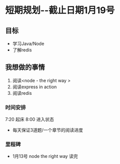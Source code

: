 # 短期规划--截止日期1月19号

## 目标

- 学习Java/Node
- 了解redis

## 我想做的事情

1. 阅读<node - the right way >
2. 阅读express in action
3. 阅读redis

### 时间安排

7:20 起床
8:00 进入状态

- 每天保证3道题/一个章节的阅读进度

### 里程碑

- 1月13号 node the right way 读完